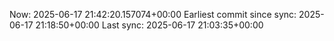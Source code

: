 Now: 2025-06-17 21:42:20.157074+00:00 Earliest commit since sync: 2025-06-17 21:18:50+00:00 Last sync: 2025-06-17 21:03:35+00:00
